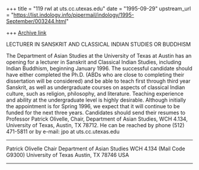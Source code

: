 +++
title = "119 rwl at uts.cc.utexas.edu"
date = "1995-09-29"
upstream_url = "https://list.indology.info/pipermail/indology/1995-September/003244.html"

+++
[Archive link](https://list.indology.info/pipermail/indology/1995-September/003244.html)

LECTURER IN SANSKRIT AND CLASSICAL INDIAN STUDIES
OR BUDDHISM

The Department of Asian Studies at the University of Texas at Austin has an
opening for a lecturer in Sanskrit and Classical Indian Studies, including
Indian Buddhism, beginning January 1996.  The successful candidate should
have either completed the Ph.D. (ABDs who are close to completing their
dissertation will be considered) and be able to teach first through third
year Sanskrit, as well as undergraduate courses on aspects of classical
Indian culture, such as religion, philosophy, and literature.  Teaching
experience and ability at the undergraduate level is highly desirable.
Although initially the appointment is for Spring 1996, we expect that it
will continue to be funded for the next three years.  Candidates should
send their resumes to Professor Patrick Olivelle, Chair, Department of
Asian Studies, WCH 4.134, University of Texas, Austin, TX 78712.  He can be
reached by phone (512) 471-5811 or by e-mail:  jpo at uts.cc.utexas.edu

***********************************
Patrick Olivelle
Chair
Department of Asian Studies
WCH 4.134 (Mail Code G9300)
University of Texas
Austin, TX 78746
USA
***********************************








